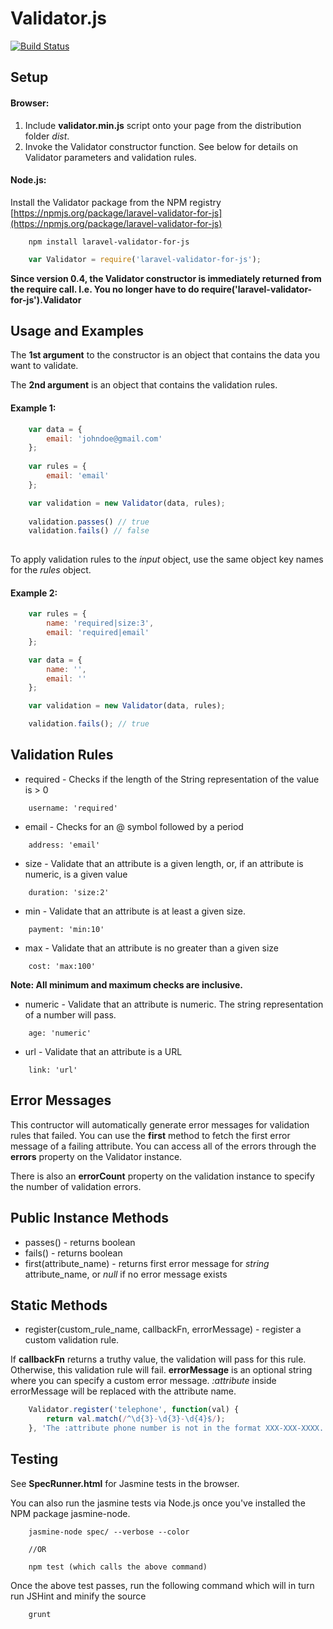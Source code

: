 # Validator.js

[![Build Status](https://travis-ci.org/skaterdav85/Validator.js.png?branch=master)](https://travis-ci.org/skaterdav85/Validator.js)

## Setup

#### Browser:
1. Include __validator.min.js__ script onto your page from the distribution folder _dist_.
2. Invoke the Validator constructor function. See below for details on Validator parameters and validation rules.

#### Node.js:
Install the Validator package from the NPM registry [https://npmjs.org/package/laravel-validator-for-js](https://npmjs.org/package/laravel-validator-for-js)

```
	npm install laravel-validator-for-js
```

```js
	var Validator = require('laravel-validator-for-js');
```

__Since version 0.4, the Validator constructor is immediately returned from the require call. I.e. You no longer have to do require('laravel-validator-for-js').Validator__

## Usage and Examples

The __1st argument__ to the constructor is an object that contains the data you want to validate. 

The __2nd argument__ is an object that contains the validation rules. 

#### Example 1:
```js
	var data = {
		email: 'johndoe@gmail.com'
	};
	
	var rules = {
		email: 'email'
	};

	var validation = new Validator(data, rules);
	
	validation.passes() // true
	validation.fails() // false
	
```

To apply validation rules to the _input_ object, use the same object key names for the _rules_ object.

#### Example 2:
```js
	var rules = {
		name: 'required|size:3',
		email: 'required|email'
	};

	var data = {
		name: '',
		email: ''
	};

	var validation = new Validator(data, rules);

	validation.fails(); // true

```

## Validation Rules

* required - Checks if the length of the String representation of the value is > 0

```
	username: 'required'
```

* email - Checks for an @ symbol followed by a period


```
	address: 'email'
```

* size - Validate that an attribute is a given length, or, if an attribute is numeric, is a given value


```
	duration: 'size:2'
```

* min - Validate that an attribute is at least a given size.

```
	payment: 'min:10'
```

* max - Validate that an attribute is no greater than a given size

```
	cost: 'max:100'
```

__Note: All minimum and maximum checks are inclusive.__

* numeric - Validate that an attribute is numeric. The string representation of a number will pass.

```
	age: 'numeric'
```

* url - Validate that an attribute is a URL

```
	link: 'url'
```

## Error Messages
This contructor will automatically generate error messages for validation rules that failed. You can use the __first__ method to fetch the first error message of a failing attribute. You can access all of the errors through the __errors__ property on the Validator instance. 

There is also an __errorCount__ property on the validation instance to specify the number of validation errors.

## Public Instance Methods

* passes() - returns boolean
* fails() - returns boolean
* first(attribute_name) - returns first error message for _string_ attribute_name, or _null_ if no error message exists

## Static Methods

* register(custom_rule_name, callbackFn, errorMessage) - register a custom validation rule. 

If __callbackFn__ returns a truthy value, the validation will pass for this rule. Otherwise, this validation rule will fail. __errorMessage__ is an optional string where you can specify a custom error message. _:attribute_ inside errorMessage will be replaced with the attribute name.

```js
	Validator.register('telephone', function(val) {
		return val.match(/^\d{3}-\d{3}-\d{4}$/);
	}, 'The :attribute phone number is not in the format XXX-XXX-XXXX.');
```

## Testing

See __SpecRunner.html__ for Jasmine tests in the browser. 

You can also run the jasmine tests via Node.js once you've installed the NPM package jasmine-node.

```
	jasmine-node spec/ --verbose --color

	//OR

	npm test (which calls the above command)
```

Once the above test passes, run the following command which will in turn run JSHint and minify the source
```
	grunt
```